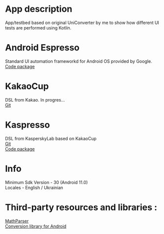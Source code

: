 # App description   
App/testbed based on original UniConverter by me to show how different UI tests are performed using Kotlin.
# Android Espresso 
  Standard UI automation frameworkd for Android OS provided by Google.     
  [Code package](https://github.com/AShunevych/UniConverterKt/tree/master/app/src/androidTest/java/ashunevich/uniconverterKT/espresso)
  
# KakaoCup   
  DSL from Kakao. In progres...           
  [Git](https://github.com/KakaoCup/Kakao)      
  
# Kaspresso 
  DSL from KasperskyLab based on KakaoCup      
  [Git](https://github.com/KasperskyLab/Kaspresso)      
  [Code package](https://github.com/AShunevych/UniConverterKt/tree/master/app/src/androidTest/java/ashunevich/uniconverterKT/kaspresso)
 
# Info 
Minimum Sdk Version - 30 (Android 11.0)       
Locales - English / Ukrainian
    
# Third-party resources and libraries :  
[MathParser](http://mathparser.org/)     
[Conversion library for Android](https://github.com/AShunevich/Conversion-Library-Android)   
